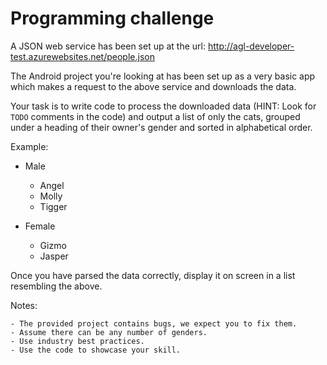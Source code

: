 # Programming challenge

A JSON web service has been set up at the url:
http://agl-developer-test.azurewebsites.net/people.json


The Android project you're looking at has been set up as a very basic app which
makes a request to the above service and downloads the data.

Your task is to write code to process the downloaded data (HINT: Look for
`TODO` comments in the code) and output a list of only the cats, grouped under 
a heading of their owner's gender and sorted in alphabetical order.

Example:

* Male
    - Angel
    - Molly
    - Tigger

* Female
    - Gizmo
    - Jasper
    

Once you have parsed the data correctly, display it on screen in a list
resembling the above. 

Notes:


    - The provided project contains bugs, we expect you to fix them.
    - Assume there can be any number of genders.
    - Use industry best practices.
    - Use the code to showcase your skill.
    
